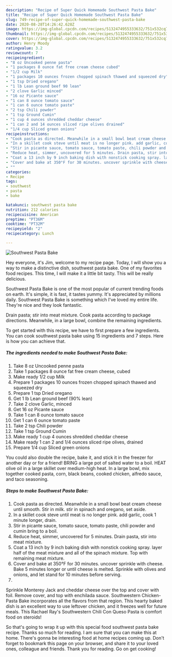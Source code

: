 ```yaml
---
description: "Recipe of Super Quick Homemade Southwest Pasta Bake"
title: "Recipe of Super Quick Homemade Southwest Pasta Bake"
slug: 749-recipe-of-super-quick-homemade-southwest-pasta-bake
date: 2020-08-28T14:26:42.628Z
image: https://img-global.cpcdn.com/recipes/5132474955333632/751x532cq70/southwest-pasta-bake-recipe-main-photo.jpg
thumbnail: https://img-global.cpcdn.com/recipes/5132474955333632/751x532cq70/southwest-pasta-bake-recipe-main-photo.jpg
cover: https://img-global.cpcdn.com/recipes/5132474955333632/751x532cq70/southwest-pasta-bake-recipe-main-photo.jpg
author: Henry Moody
ratingvalue: 3.2
reviewcount: 7
recipeingredient:
- "8 oz Uncooked penne pasta"
- "1 packages 8 ounce fat free cream cheese cubed"
- "1/2 cup Milk"
- "1 packages 10 ounces frozen chopped spinach thawed and squeezed dry"
- "1 tsp Dried oregano"
- "1 lb Lean ground beef 90 lean"
- "2 clove Garlic minced"
- "16 oz Picante sauce"
- "1 can 8 ounce tomato sauce"
- "1 can 6 ounce tomato paste"
- "2 tsp Chili powder"
- "1 tsp Ground Cumin"
- "1 cup 4 ounces shredded cheddar cheese"
- "1 can 2 and 14 ounces sliced ripe olives drained"
- "1/4 cup Sliced green onions"
recipeinstructions:
- "Cook pasta as directed. Meanwhile in a small bowl beat cream cheese until smooth. Stir in milk. stir in spinach and oregano, set aside."
- "In a skillet cook steve until meat is no longer pink. add garlic, cook 1 minute longer, drain."
- "Stir in picante sauce, tomato sauce, tomato paste, chili powder and cumin bring to a boil."
- "Reduce heat, simmer, uncovered for 5 minutes. Drain pasta, stir into meat mixture."
- "Coat a 13 inch by 9 inch baking dish with nonstick cooking spray. layer half of the meat mixture and all of the spinach mixture. Top with remaining meat mixture."
- "Cover and bake at 350°F for 30 minutes. uncover sprinkle with cheese. Bake 5 minutes longer or until cheese is melted. Sprinkle with olives and onions, and let stand for 10 minutes before serving."
- ""
categories:
- Recipe
tags:
- southwest
- pasta
- bake

katakunci: southwest pasta bake 
nutrition: 212 calories
recipecuisine: American
preptime: "PT36M"
cooktime: "PT32M"
recipeyield: "2"
recipecategory: Lunch

---
```



![Southwest Pasta Bake](https://img-global.cpcdn.com/recipes/5132474955333632/751x532cq70/southwest-pasta-bake-recipe-main-photo.jpg)

Hey everyone, it's Jim, welcome to my recipe page. Today, I will show you a way to make a distinctive dish, southwest pasta bake. One of my favorites food recipes. This time, I will make it a little bit tasty. This will be really delicious.

Southwest Pasta Bake is one of the most popular of current trending foods on earth. It's simple, it is fast, it tastes yummy. It's appreciated by millions daily. Southwest Pasta Bake is something which I've loved my entire life. They're nice and they look fantastic.

Drain pasta; stir into meat mixture. Cook pasta according to package directions. Meanwhile, in a large bowl, combine the remaining ingredients.


To get started with this recipe, we have to first prepare a few ingredients. You can cook southwest pasta bake using 15 ingredients and 7 steps. Here is how you can achieve that.

<!--inarticleads1-->

##### The ingredients needed to make Southwest Pasta Bake:

1. Take 8 oz Uncooked penne pasta
1. Take 1 packages 8 ounce fat free cream cheese, cubed
1. Make ready 1/2 cup Milk
1. Prepare 1 packages 10 ounces frozen chopped spinach thawed and squeezed dry
1. Prepare 1 tsp Dried oregano
1. Get 1 lb Lean ground beef (90% lean)
1. Take 2 clove Garlic, minced
1. Get 16 oz Picante sauce
1. Take 1 can 8 ounce tomato sauce
1. Get 1 can 6 ounce tomato paste
1. Take 2 tsp Chili powder
1. Take 1 tsp Ground Cumin
1. Make ready 1 cup 4 ounces shredded cheddar cheese
1. Make ready 1 can 2 and 1/4 ounces sliced ripe olives, drained
1. Prepare 1/4 cup Sliced green onions


You could also double the recipe, bake it, and stick it in the freezer for another day or for a friend! BRING a large pot of salted water to a boil. HEAT olive oil in a large skillet over medium-high heat. In a large bowl, mix together cooked pasta, corn, black beans, cooked chicken, alfredo sauce, and taco seasoning. 

<!--inarticleads2-->

##### Steps to make Southwest Pasta Bake:

1. Cook pasta as directed. Meanwhile in a small bowl beat cream cheese until smooth. Stir in milk. stir in spinach and oregano, set aside.
1. In a skillet cook steve until meat is no longer pink. add garlic, cook 1 minute longer, drain.
1. Stir in picante sauce, tomato sauce, tomato paste, chili powder and cumin bring to a boil.
1. Reduce heat, simmer, uncovered for 5 minutes. Drain pasta, stir into meat mixture.
1. Coat a 13 inch by 9 inch baking dish with nonstick cooking spray. layer half of the meat mixture and all of the spinach mixture. Top with remaining meat mixture.
1. Cover and bake at 350°F for 30 minutes. uncover sprinkle with cheese. Bake 5 minutes longer or until cheese is melted. Sprinkle with olives and onions, and let stand for 10 minutes before serving.
1. 


Sprinkle Monterey Jack and cheddar cheese over the top and cover with foil. Remove cover, and top with enchilada sauce. Southwestern Chicken-Pasta Bake incorporates all the flavors from that region. This hearty baked dish is an excellent way to use leftover chicken, and it freezes well for future meals. This Rachael Ray&#39;s Southwestern Chili Con Queso Pasta is comfort food on steroids! 

So that's going to wrap it up with this special food southwest pasta bake recipe. Thanks so much for reading. I am sure that you can make this at home. There's gonna be interesting food at home recipes coming up. Don't forget to bookmark this page on your browser, and share it to your loved ones, colleague and friends. Thank you for reading. Go on get cooking!
